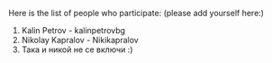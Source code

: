 Here is the list of people who participate:
(please add yourself here:)

1. Kalin Petrov - kalinpetrovbg
2. Nikolay Kapralov - Nikikapralov
3. Така и никой не се включи :) 
